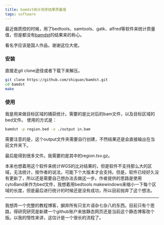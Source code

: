 ```yaml
---
title: bamdst统计测序结果质量值
tags: software
---
```


最近做质控的时候，用了bedtools、samtools、gatk、alfred等软件来统计质量值，但是都没有[bamdst](https://github.com/shiquan/bamdst)的结果来的称心。

看名字应该是国人作品，谢谢这位大佬。

### 安装
直接走git clone途径或者下载下来解压。
```bash
git clone https://github.com/shiquan/bamdst.git
cd bamdst
make
```

### 使用
我是用来做目标区域的捕获统计。需要的是比对后的bam文件，以及目标区域的bed文件。
使用的方式是：
```bash
bamdst -p region.bed -o ./output in.bam
```

需要注意的是，这个output文件夹需要自行创建，不然结果还是会直接输出在当前文件夹下。

最后能得到很多文件。我需要的是其中的region.tsv.gz。

本来也想着用这个软件来统计WGS的比对结果的，但是软件不支持那么大的区域，无法统计，按作者的说法，可能下个大版本才会支持。但是，软件已经好久没有更新了，所以还是需要自己想办法去做这一步。作者提供的思路是使用cytoBand来作为bed文件，我想着用bedtools makewindows来缩小一下每个区域的长度，但是最后进行统计的时候还是没有成功，所以目前抛弃了这个想法。



---------------------
我想弄一个完整的教程博客，摒弃所有只言片语杂七杂八的东西。目前只有个思路，得研究研究是新建一个github账户来放静态网页还是当前这个静态博客改个版。以我的惰性来讲，这估计是一个很长的流程了。



[-_-]:LoveJing